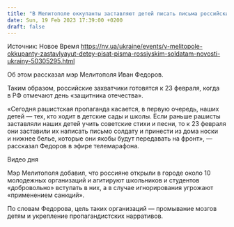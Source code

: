```yaml
---
title: "В Мелитополе оккупанты заставляют детей писать письма российским солдатам — мэр"
date: Sun, 19 Feb 2023 17:39:00 +0200
draft: false
---
```

Источник: Новое Время https://nv.ua/ukraine/events/v-melitopole-okkupanty-zastavlyayut-detey-pisat-pisma-rossiyskim-soldatam-novosti-ukrainy-50305295.html


Об этом рассказал мэр Мелитополя Иван Федоров.

 Таким образом, российские захватчики готовятся к 23 февраля, когда в РФ отмечают день «защитника отечества».

«Сегодня рашистская пропаганда касается, в первую очередь, наших детей — тех, кто ходит в детские сады и школы. Если раньше рашисты заставляли наших детей учить советские стихи и песни, то к 23 февраля они заставили их написать письмо солдату и принести из дома носки и нижнее белье, которые они якобы будут передавать на фронт», — рассказал Федоров в эфире телемарафона.

  Видео дня   

Мэр Мелитополя добавил, что россияне открыли в городе около 10 молодежных организаций и агитируют школьников и студентов «добровольно» вступать в них, а в случае игнорирования угрожают «применением санкций».

По словам Федорова, цель таких организаций — промывание мозгов детям и укрепление пропагандистских нарративов.
